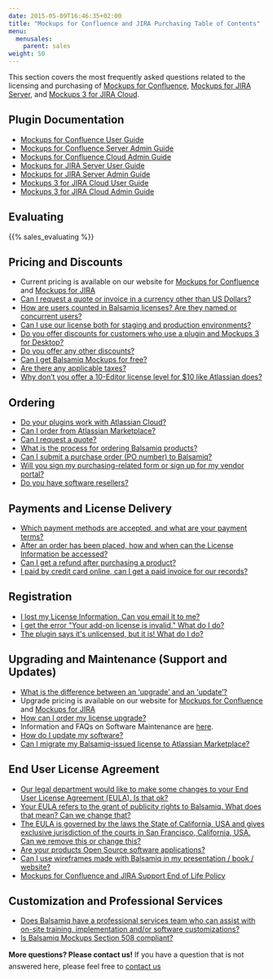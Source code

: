 ```yaml
---
date: 2015-05-09T16:46:35+02:00
title: "Mockups for Confluence and JIRA Purchasing Table of Contents"
menu:
  menusales:
    parent: sales
weight: 50
---
```


This section covers the most frequently asked questions related to the licensing and purchasing of [Mockups for Confluence](https://marketplace.atlassian.com/plugins/com.balsamiq.confluence.plugins.mockups), [Mockups for JIRA Server](https://marketplace.atlassian.com/plugins/com.balsamiq.jira.plugins.mockups), and [Mockups 3 for JIRA Cloud](https://marketplace.atlassian.com/plugins/com.balsamiq.mockups.jira/cloud/overview).

## Plugin Documentation

* [Mockups for Confluence User Guide](https://docs.balsamiq.com/confluence/user-guide/)
* [Mockups for Confluence Server Admin Guide](https://docs.balsamiq.com/confluence/admin-guide/)
* [Mockups for Confluence Cloud Admin Guide](https://docs.balsamiq.com/confluence/admin-guide-cloud/)
* [Mockups for JIRA Server User Guide](https://docs.balsamiq.com/jira/user-guide/)
* [Mockups for JIRA Server Admin Guide](https://docs.balsamiq.com/jira/admin-guide/)
* [Mockups 3 for JIRA Cloud User Guide](https://docs.balsamiq.com/jira/user-guide-cloud/)
* [Mockups 3 for JIRA Cloud Admin Guide](https://docs.balsamiq.com/jira/admin-guide-cloud/)

## Evaluating

{{% sales_evaluating %}}

## Pricing and Discounts

*   Current pricing is available on our website for [Mockups for Confluence](https://balsamiq.com/buy/#c) and [Mockups for JIRA](https://balsamiq.com/buy/#j)
*   [Can I request a quote or invoice in a currency other than US Dollars?](/sales/currency/)
*   [How are users counted in Balsamiq licenses? Are they named or concurrent users?](/sales/userscounted/)
*   [Can I use our license both for staging and production environments?](/sales/atlassianstagingproduction/)
*   [Do you offer discounts for customers who use a plugin and Mockups 3 for Desktop?](/sales/atlassianplugindiscounts/)
*   [Do you offer any other discounts?](/sales/discounts/)
*   ​[Can I get Balsamiq Mockups for free?](https://balsamiq.com/free)
*   ​[Are there any applicable taxes?](/sales/taxes/)
*   [Why don’t you offer a 10-Editor license level for $10 like Atlassian does?](/sales/10for10/)

## Ordering

*   [Do your plugins work with Atlassian Cloud?](/sales/atlassiancloud/)
*   [Can I order from Atlassian Marketplace?](/sales/marketplace/)
*   [Can I request a quote?](/sales/quote/)
*   [What is the process for ordering Balsamiq products?](/sales/ordering/#licenses)
*   [Can I submit a purchase order (PO number) to Balsamiq?](/sales/purchaseorders/)
*   [Will you sign my purchasing-related form or sign up for my vendor portal?](/sales/forms/)
*   [Do you have software resellers?](/sales/resellers/)

## Payments and License Delivery

*   [Which payment methods are accepted, and what are your payment terms?](/sales/paymentmethods/#licenses)
*   [After an order has been placed, how and when can the License Information be accessed?](/sales/licensedelivery/)
*   [Can I get a refund after purchasing a product?](/sales/refunds/)
*   [I paid by credit card online, can I get a paid invoice for our records?](/sales/invoice/)

## Registration

*   [I lost my License Information. Can you email it to me?](/sales/lostlicense/)
*   [I get the error "Your add-on license is invalid." What do I do?](/plugins/failedtovalidatelicense/)
*   [The plugin says it's unlicensed, but it is! What do I do?](/plugins/atlassianlicensenotshowing/)

## Upgrading and Maintenance (Support and Updates)

*   [What is the difference between an ‘upgrade’ and an ‘update’?](/sales/upgrades/)
*   Upgrade pricing is available on our website for [Mockups for Confluence](https://balsamiq.com/buy/#cu) and [Mockups for JIRA](https://balsamiq.com/buy/#ju)
*   [How can I order my license upgrade?](/sales/upgrades/#how-can-i-order-an-upgrade)
*   Information and FAQs on Software Maintenance are [here](/sales/maintenance/).
*   [How do I update my software?](/sales/update/)
*   [Can I migrate my Balsamiq-issued license to Atlassian Marketplace?](/sales/atlassianmigrating/)

## End User License Agreement

*   [Our legal department would like to make some changes to your End User License Agreement (EULA). Is that ok?](/sales/customeula/)
*   [Your EULA refers to the grant of publicity rights to Balsamiq. What does that mean? Can we change that?](/sales/publicityrights/)
*   [The EULA is governed by the laws the State of California, USA and gives exclusive jurisdiction of the courts in San Francisco, California, USA. Can we remove this or change this?](/sales/jurisdiction/)
*   [Are your products Open Source software applications?](/sales/opensource/)
*   [Can I use wireframes made with Balsamiq in my presentation / book / website?](/sales/ipownership/)
*   [Mockups for Confluence and JIRA Support End of Life Policy](/sales/atlassianeol/)

## Customization and Professional Services

*   [Does Balsamiq have a professional services team who can assist with on-site training, implementation and/or software customizations?](/sales/consulting/)
*   [Is Balsamiq Mockups Section 508 compliant?](/sales/508/)

**More questions? Please contact us!** <span style="line-height: 1.6em;">If you have a question that is not answered here, please feel free to</span> [contact us](mailto:sales@balsamiq.com?subject=I%20have%20a%20question%20about%20purchasing%20your%20Atlassian%20plugin)